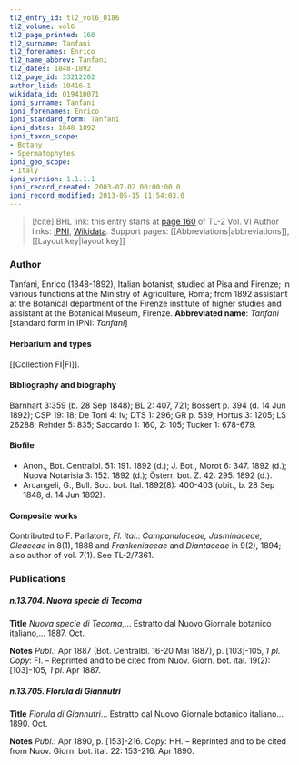 ```yaml
---
tl2_entry_id: tl2_vol6_0186
tl2_volume: vol6
tl2_page_printed: 160
tl2_surname: Tanfani
tl2_forenames: Enrico
tl2_name_abbrev: Tanfani
tl2_dates: 1848-1892
tl2_page_id: 33212202
author_lsid: 10416-1
wikidata_id: Q19410071
ipni_surname: Tanfani
ipni_forenames: Enrico
ipni_standard_form: Tanfani
ipni_dates: 1848-1892
ipni_taxon_scope: 
- Botany
- Spermatophytes
ipni_geo_scope: 
- Italy
ipni_version: 1.1.1.1
ipni_record_created: 2003-07-02 00:00:00.0
ipni_record_modified: 2013-05-15 11:54:03.0
---
```


> [!cite] BHL link: this entry starts at [page 160](https://www.biodiversitylibrary.org/page/33212202) of TL-2 Vol. VI
> Author links: [IPNI](https://www.ipni.org/a/10416-1), [Wikidata](https://www.wikidata.org/wiki/Q19410071). Support pages: [[Abbreviations|abbreviations]], [[Layout key|layout key]]

### Author

Tanfani, Enrico (1848-1892), Italian botanist; studied at Pisa and Firenze; in various functions at the Ministry of Agriculture, Roma; from 1892 assistant at the Botanical department of the Firenze institute of higher studies and assistant at the Botanical Museum, Firenze. 
**Abbreviated name**: *Tanfani* \[standard form in IPNI: *Tanfani*\]

#### Herbarium and types

[[Collection FI|FI]].

#### Bibliography and biography

Barnhart 3:359 (b. 28 Sep 1848); BL 2: 407, 721; Bossert p. 394 (d. 14 Jun 1892); CSP 19: 18; De Toni 4: lv; DTS 1: 296; GR p. 539; Hortus 3: 1205; LS 26288; Rehder 5: 835; Saccardo 1: 160, 2: 105; Tucker 1: 678-679.

#### Biofile

- Anon., Bot. Centralbl. 51: 191. 1892 (d.); J. Bot., Morot 6: 347. 1892 (d.); Nuova Notarisia 3: 152. 1892 (d.); Österr. bot. Z. 42: 295. 1892 (d.).
- Arcangeli, G., Bull. Soc. bot. Ital. 1892(8): 400-403 (obit., b. 28 Sep 1848, d. 14 Jun 1892).

#### Composite works

Contributed to F. Parlatore, *Fl. ital*.: *Campanulaceae, Jasminaceae, Oleaceae* in 8(1), 1888 and *Frankeniaceae* and *Diantaceae* in 9(2), 1894; also author of vol. 7(1). See TL-2/7361.

### Publications

##### n.13.704. Nuova specie di Tecoma

**Title**
*Nuova specie di Tecoma*,... Estratto dal Nuovo Giornale botanico italiano,... 1887. Oct.

**Notes**
*Publ*.: Apr 1887 (Bot. Centralbl. 16-20 Mai 1887), p. \[103\]-105, *1 pl. Copy*: FI. – Reprinted and to be cited from Nuov. Giorn. bot. ital. 19(2): \[103\]-105, *1 pl*. Apr 1887.

##### n.13.705. Florula di Giannutri

**Title**
*Florula di Giannutri*... Estratto dal Nuovo Giornale botanico italiano... 1890. Oct.

**Notes**
*Publ*.: Apr 1890, p. \[153\]-216. *Copy*: HH. – Reprinted and to be cited from Nuov. Giorn. bot. ital. 22: 153-216. Apr 1890.

